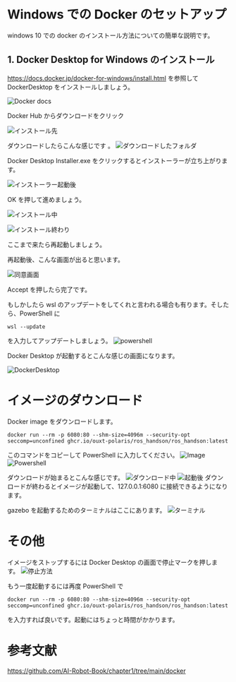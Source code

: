 # Windows での Docker のセットアップ

windows 10 での docker のインストール方法についての簡単な説明です。

## 1. Docker Desktop for Windows のインストール

https://docs.docker.jp/docker-for-windows/install.html
を参照して DockerDesktop をインストールしましょう。

![Docker docs](images/docker_install_for_windows/1.PNG)

Docker Hub からダウンロードをクリック

![インストール先](images/docker_install_for_windows/2.PNG)

ダウンロードしたらこんな感じです
。
![ダウンロードしたフォルダ](images/docker_install_for_windows/3.PNG)

Docker Desktop Installer.exe をクリックするとインストーラーが立ち上がります。

![インストーラー起動後](images/docker_install_for_windows/4.PNG)

OK を押して進めましょう。

![インストール中](images/docker_install_for_windows/5.PNG)

![インストール終わり](images/docker_install_for_windows/6.PNG)

ここまで来たら再起動しましょう。

再起動後、こんな画面が出ると思います。

![同意画面](images/docker_install_for_windows/7.PNG)

Accept を押したら完了です。

もしかしたら wsl のアップデートをしてくれと言われる場合も有ります。そしたら、PowerShell に

```
wsl --update
```

を入力してアップデートしましょう。
![powershell](images/docker_install_for_windows/8.PNG)

Docker Desktop が起動するとこんな感じの画面になります。

![DockerDesktop](images/docker_install_for_windows/10.PNG)

# イメージのダウンロード

Docker image をダウンロードします。

```
docker run --rm -p 6080:80 --shm-size=4096m --security-opt seccomp=unconfined ghcr.io/ouxt-polaris/ros_handson/ros_handson:latest
```

このコマンドをコピーして PowerShell に入力してください。
![Image](images/docker_install_for_windows/11.PNG)
![Powershell](images/docker_install_for_windows/12.PNG)

ダウンロードが始まるとこんな感じです。
![ダウンロード中](images/docker_install_for_windows/13.PNG)
![起動後](images/docker_install_for_windows/14.PNG)
ダウンロードが終わるとイメージが起動して、127.0.0.1:6080 に接続できるようになります。

gazebo を起動するためのターミナルはここにあります。
![ターミナル](images/docker_install_for_windows/16.PNG)

# その他

イメージをストップするには Docker Desktop の画面で停止マークを押します。
![停止方法](images/docker_install_for_windows/17.PNG)

もう一度起動するには再度 PowerShell で

```
docker run --rm -p 6080:80 --shm-size=4096m --security-opt seccomp=unconfined ghcr.io/ouxt-polaris/ros_handson/ros_handson:latest
```

を入力すれば良いです。起動にはちょっと時間がかかります。

# 参考文献

https://github.com/AI-Robot-Book/chapter1/tree/main/docker
